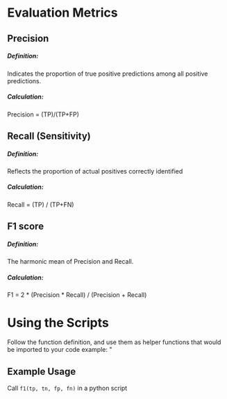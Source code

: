 # Evaluation Metrics

## Precision
##### Definition: 
Indicates the proportion of true positive predictions among all positive predictions.
##### Calculation: 
Precision = (TP)/(TP+FP)

## Recall (Sensitivity)
##### Definition: 
 Reflects the proportion of actual positives correctly identified
##### Calculation: 
Recall = (TP) / (TP+FN)

## F1 score
##### Definition: 
The harmonic mean of Precision and Recall.
##### Calculation: 
F1 = 2 * (Precision * Recall) / (Precision + Recall)

# Using the Scripts
Follow the function definition, and use them as helper functions that would be imported to your code
example: "

## Example Usage 

Call `f1(tp, tn, fp, fn)` in a python script



